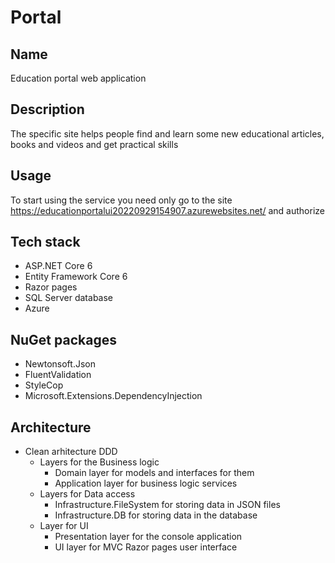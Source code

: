 # Portal

## Name
Education portal web application

## Description
The specific site helps people find and learn some new educational articles, books and videos and get practical skills

## Usage
To start using the service you need only go to the site https://educationportalui20220929154907.azurewebsites.net/ and authorize

## Tech stack
- ASP.NET Core 6
- Entity Framework Core 6
- Razor pages
- SQL Server database
- Azure

## NuGet packages
- Newtonsoft.Json
- FluentValidation
- StyleCop
- Microsoft.Extensions.DependencyInjection

## Architecture
- Clean arhitecture DDD
  - Layers for the Business logic
    * Domain layer for models and interfaces for them
    * Application layer for business logic services
  - Layers for Data access
    * Infrastructure.FileSystem for storing data in JSON files
    * Infrastructure.DB for storing data in the database
  - Layer for UI
    * Presentation layer for the console application
    * UI layer for MVC Razor pages user interface 
